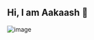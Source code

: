 ## Hi, I am Aakaash 👋
![image](https://user-images.githubusercontent.com/52366077/117656979-a7a98100-b1b6-11eb-833c-7d679c3dc640.png)




<!---
aakaashnarayanan/aakaashnarayanan is a ✨ special ✨ repository because its `README.md` (this file) appears on your GitHub profile.
You can click the Preview link to take a look at your changes.
--->

